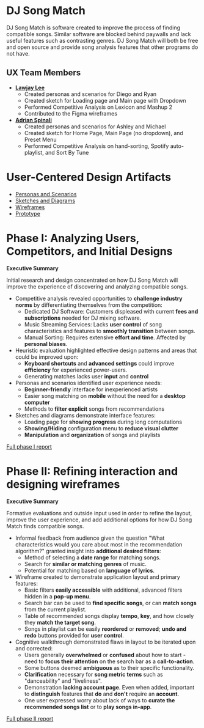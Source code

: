 <!-- !!! NOTE: Delete all parts of this file surrounded by three exclamation marks (including the exclamation marks themselves) and replace them with the appropriate content -- they are only instructions and shouldn't be in your report!!! -->

# DJ Song Match

<!-- !!!Brief introduction to the project and the problem it is intended to solve!!! -->

DJ Song Match is software created to improve the process of finding compatible songs. Similar software are blocked behind paywalls and lack useful features such as contrasting genres. DJ Song Match will both be free and open source and provide song analysis features that other programs do not have.

## UX Team Members

- **[Lawjay Lee](https://github.com/UsabilityEngineering/portfolio-Lomzem)**
  - Created personas and scenarios for Diego and Ryan
  - Created sketch for Loading page and Main page with Dropdown
  - Performed Competitive Analysis on Lexicon and Mashup 2
  - Contributed to the Figma wireframes
- **[Adrian Spinali](https://github.com/UsabilityEngineering/ux-journal-OblivionAXiS)**
  - Created personas and scenarios for Ashley and Michael
  - Created sketch for Home Page, Main Page (no dropdown), and Preset Menu
  - Performed Competitive Analysis on hand-sorting, Spotify auto-playlist, and Sort By Tune

# User-Centered Design Artifacts

- [Personas and Scenarios](personas/)
- [Sketches and Diagrams](sketches/)
- [Wireframes](wireframes/)
- [Prototype](#)

# Phase I: Analyzing Users, Competitors, and Initial Designs

**Executive Summary**

Initial research and design concentrated on how DJ Song Match will improve the experience of discovering and analyzing compatible songs.

- Competitive analysis revealed opportunities to **challenge industry norms** by differentiating themselves from the competition:
  - Dedicated DJ Software: Customers displeased with current **fees and subscriptions** needed for DJ mixing software.
  - Music Streaming Services: Lacks **user control** of song characteristics and features to **smoothly transition** between songs.
  - Manual Sorting: Requires extensive **effort and time**. Affected by **personal biases**.
  <!-- - Unsatisfactory Graphical User Interfaces: **Cluttered and confusing** app interactions make navigating apps frustrating. -->
- Heuristic evaluation highlighted effective design patterns and areas that could be improved upon:
  - **Keyboard shortcuts** and **advanced settings** could improve **efficiency** for experienced power-users.
  - Generating matches lacks user **input** and **control**
- Personas and scenarios identified user experience needs:
  - **Beginner-friendly** interface for inexperienced artists
  - Easier song matching on **mobile** without the need for a **desktop computer**
  - Methods to **filter explicit** songs from recommendations
- Sketches and diagrams demonstrate interface features:
  - Loading page for **showing progress** during long computations
  - **Showing/Hiding** configuration menu to **reduce visual clutter**
  - **Manipulation** and **organization** of songs and playlists

[Full phase I report](phaseI/)

# Phase II: Refining interaction and designing wireframes

**Executive Summary**

Formative evaluations and outside input used in order to refine the layout, improve the user experience, and add additional options for how DJ Song Match finds compatible songs.

- Informal feedback from audience given the question "What characteristics would you care about most in the recommendation algorithm?" granted insight into **additional desired filters**:
  - Method of selecting a **date range** for matching songs.
  - Search for **similar or matching genres** of music.
  - Potential for matching based on **language of lyrics**.
- Wireframe created to demonstrate application layout and primary features:
  - Basic filters **easily accessible** with additional, advanced filters hidden in a **pop-up menu**.
  - Search bar can be used to **find specific songs**, or can **match songs** from the current playlist.
  - Table of recommended songs display **tempo**, **key**, and how closely they **match the target song**.
  - Songs in playlist can be easily **reordered** or **removed**; **undo and redo** buttons provided for **user control**.
- Cognitive walkthrough demonstrated flaws in layout to be iterated upon and corrected:
  - Users generally **overwhelmed** or **confused** about how to start - need to **focus their attention** on the search bar as a **call-to-action**.
  - Some buttons deemed **ambiguous** as to their specific functionality.
  - **Clarification** necessary for **song metric terms** such as "danceability" and "liveliness".
  - Demonstration **lacking account page**. Even when added, important to **distinguish** features that **do** and **don't** require an **account**.
  - One user expressed worry about lack of ways to **curate the recommended songs list** or to **play songs in-app**.

[Full phase II report](phaseII/)

<!-- # Phase III: Prototypes and User Testing -->
<!---->
<!-- **Executive Summary** -->
<!---->
<!-- !!!Put phase II Executive Summary here!!! -->
<!---->
<!-- [Full phase III report](phaseIII/) -->
